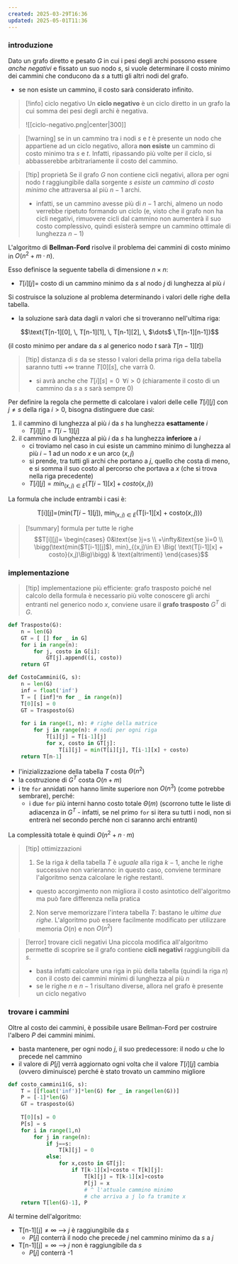 ```yaml
---
created: 2025-03-29T16:36
updated: 2025-05-01T11:36
---
```

### introduzione
Dato un grafo diretto e pesato $G$ in cui i pesi degli archi possono essere *anche negativi* e fissato un suo nodo $s$, si vuole determinare il costo minimo dei cammini che conducono da $s$ a tutti gli altri nodi del grafo.
- se non esiste un cammino, il costo sarà considerato infinito.

>[!info] ciclo negativo
>Un **ciclo negativo** è un ciclo diretto in un grafo la cui somma dei pesi degli archi è negativa. 
>
>![[ciclo-negativo.png|center|300]]

>[!warning] se in un cammino tra i nodi $s$ e $t$ è presente un nodo che appartiene ad un ciclo negativo, allora **non esiste** un cammino di costo minimo tra $s$ e $t$.
>Infatti, ripassando più volte per il ciclo, si abbasserebbe arbitrariamente il costo del cammino.

>[!tip] proprietà
>Se il grafo $G$ non contiene cicli negativi, allora per ogni nodo $t$ raggiungibile dalla sorgente $s$ *esiste un cammino di costo minimo* che attraversa al più $n-1$ archi.
>- infatti, se un cammino avesse più di $n-1$ archi, almeno un nodo verrebbe ripetuto formando un ciclo (e, visto che il grafo non ha cicli negativi, rimuovere cicli dal cammino non aumenterà il suo costo complessivo, quindi esisterà sempre un cammino ottimale di lunghezza $n-1$)

L'algoritmo di **Bellman-Ford** risolve il problema dei cammini di costo minimo in $O(n^2+m \cdot n)$.

Esso definisce la seguente tabella di dimensione $n\times n$:
- $T[i][j]=$ costo di un cammino minimo da $s$ al nodo $j$ di lunghezza al più $i$

Si costruisce la soluzione al problema determinando i valori delle righe della tabella.
- la soluzione sarà data dagli $n$ valori che si troveranno nell'ultima riga:

$$\text{T[n-1][0], \, T[n-1][1], \, T[n-1][2], \, $\dots$  \,T[n-1][n-1]}$$

(il costo minimo per andare da $s$ al generico nodo $t$ sarà $T[n-1][t]$)

> [!tip] distanza di $s$ da se stesso
> I valori della prima riga della tabella saranno tutti $+\infty$ tranne $T[0][s]$, che varrà $0$.
> - si avrà anche che $T[i][s] =0\;\; \forall i>0$ (chiaramente il costo di un cammino da $s$ a $s$ sarà sempre $0$)

Per definire la regola che permette di calcolare i valori delle celle $T[i][j]$ con $j\neq s$ della riga $i > 0$, bisogna distinguere due casi:
1) il cammino di lunghezza al più $i$ da $s$ ha lunghezza **esattamente** $i$
	- $T[i][j]=T[i-1][j]$
2) il cammino di lunghezza al più $i$ da $s$ ha lunghezza **inferiore** a $i$
	- ci troviamo nel caso in cui esiste un cammino minimo di lunghezza al più $i-1$ ad un nodo $x$ e un arco $(x,j)$
	- si prende, tra tutti gli archi che portano a $j$, quello che costa di meno, e si somma il suo costo al percorso che portava a $x$ (che si trova nella riga precedente)
	- $T[i][j] = min_{(x,j)\in E}(T[i-1][x]+costo(x,j))$ 

La formula che include entrambi i casi è:

$$
\text{T[i][j]=} \bigg(\text{min($T[i-1][j]$), min}_{(x,j)\in E} \Big( \text{T[i-1][x] + costo}(x,j)\Big)\bigg)
$$

>[!summary] formula per tutte le righe
>$$T[i][j]= \begin{cases} 0&\text{se }j=s \\ +\infty&\text{se }i=0 \\ \bigg(\text{min($T[i-1][j]$), min}_{(x,j)\in E} \Big( \text{T[i-1][x] + costo}(x,j)\Big)\bigg) & \text{altrimenti} \end{cases}$$

### implementazione
 
>[!tip] implementazione più efficiente: grafo trasposto
>poiché nel calcolo della formula è necessario più volte conoscere gli archi entranti nel generico nodo $x$, conviene usare il **grafo trasposto** $G^T$ di $G$.

```python
def Trasposto(G):
	n = len(G)
	GT = [ [] for _ in G]
	for i in range(n):
		for j, costo in G[i]:
			GT[j].append((i, costo))
	return GT

def CostoCammini(G, s):
	n = len(G)
	inf = float('inf')
	T = [ [inf]*n for _ in range(n)]
	T[0][s] = 0
	GT = Trasposto(G)
	
	for i in range(1, n): # righe della matrice
		for j in range(n): # nodi per ogni riga
			T[i][j] = T[i-1][j]	
			for x, costo in GT[j]:
				T[i][j] = min(T[i][j], T[i-1][x] + costo)
	return T[n-1]
```

- l'inizializzazione della tabella $T$ costa $\Theta(n^2)$
- la costruzione di $G^T$ costa $O(n+m)$
- i tre `for` annidati non hanno limite superiore non $O(n^3)$ (come potrebbe sembrare), perché:
	- i due `for` più interni hanno costo totale $\Theta(m)$ (scorrono tutte le liste di adiacenza in $G^T$ - infatti, se nel primo `for` si itera su tutti i nodi, non si entrerà nel secondo perché non ci saranno archi entranti)

La complessità totale è quindi $O(n^2 +n \cdot m)$

>[!tip] ottimizzazioni
>1) Se la riga $k$ della tabella $T$ è *uguale* alla riga $k-1$, anche le righe successive non varieranno: in questo caso, conviene terminare l'algoritmo senza calcolare le righe restanti.
>	- questo accorgimento non migliora il costo asintotico dell'algoritmo ma può fare differenza nella pratica
>2) Non serve memorizzare l'intera tabella $T$: bastano le *ultime due righe*. L'algoritmo può essere facilmente modificato per utilizzare memoria $O(n)$ e non $O(n^2)$

>[!error] trovare cicli negativi
>Una piccola modifica all'algoritmo permette di scoprire se il grafo contiene **cicli negativi** raggiungibili da $s$.
>- basta infatti calcolare una riga in più della tabella (quindi la riga $n$) con il costo dei cammini minimi di lunghezza al più $n$
>- se le righe $n$ e $n-1$ risultano diverse, allora nel grafo è presente un ciclo negativo
### trovare i cammini
Oltre al costo dei cammini, è possibile usare Bellman-Ford per costruire l'albero $P$ dei cammini minimi.
- basta mantenere, per ogni nodo $j$, il suo predecessore: il nodo $u$ che lo precede nel cammino
- il valore di $P[j]$ verrà aggiornato ogni volta che il valore $T[i][j]$ cambia (ovvero diminuisce) perché è stato trovato un cammino migliore

```python
def costo_cammini1(G, s):
	T = [[float('inf')]*len(G) for _ in range(len(G))]
	P = [-1]*len(G)
	GT = trasposto(G)
	
	T[0][s] = 0
	P[s] = s
	for i in range(1,n)
		for j in range(n):
			if j==s:
				T[k][j] = 0
			else:
				for x,costo in GT[j]:
					if T[k-1][x]+costo < T[k][j]:
						T[k][j] = T[k-1][x]+costo
						P[j] = x
						# ^ l'attuale cammino minimo
						# che arriva a j lo fa tramite x
	return T[len(G)-1], P
```

Al termine dell'algoritmo:
- $\text{T[n-1][j]}\neq \infty$ --> $j$ è raggiungibile da $s$
	- $P[j]$ conterrà il nodo che precede $j$ nel cammino minimo da $s$ a $j$
- $\text{T[n-1][j]} = \infty$ --> $j$ non è raggiungibile da $s$
	- $P[j]$ conterrà -1